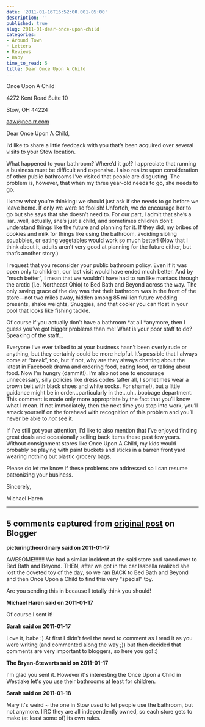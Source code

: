```yaml
---
date: '2011-01-16T16:52:00.001-05:00'
description: ''
published: true
slug: 2011-01-dear-once-upon-child
categories:
- Around Town
- Letters
- Reviews
- Baby
time_to_read: 5
title: Dear Once Upon A Child
---
```



Once Upon A Child   

4272 Kent Road Suite 10    

Stow, OH 44224    

[aaw@neo.rr.com](mailto:aaw@neo.rr.com)

Dear Once Upon A Child,

I’d like to share a little feedback with you that’s been acquired over several visits to your Stow location. 

What happened to your bathroom? Where’d it go!? I appreciate that running a business must be difficult and expensive. I also realize upon consideration of other public bathrooms I’ve visited that people are disgusting. The problem is, however, that when my three year-old needs to go, she needs to go. 

I know what you’re thinking: we should just ask if she needs to go before we leave home. If only we were so foolish! Unfortch, we *do* encourage her to go but she says that she doesn’t need to. For our part, I admit that she’s a liar…well, actually, she’s just a child, and sometimes children don’t understand things like the future and planning for it. If they did, my bribes of cookies and milk for things like using the bathroom, avoiding sibling squabbles, or eating vegetables would work so much better! (Now that I think about it, adults aren’t very good at planning for the future either, but that’s another story.)

I request that you reconsider your public bathroom policy. Even if it was open only to children, our last visit would have ended much better. And by “much better”, I mean that we wouldn’t have had to run like maniacs through the arctic (i.e. Northeast Ohio) to Bed Bath and Beyond across the way. The only saving grace of the day was that their bathroom was in the front of the store—not two miles away, hidden among 85 million future wedding presents, shake weights, Snuggies, and that cooler you can float in your pool that looks like fishing tackle.

Of course if you actually don’t have a bathroom *at all *anymore, then I guess you’ve got bigger problems than me! What is your poor staff to do? Speaking of the staff…

Everyone I’ve ever talked to at your business hasn’t been overly rude or anything, but they certainly could be more helpful. It’s possible that I always come at “break”, too, but if not, why are they always chatting about the latest in Facebook drama and ordering food, eating food, or talking about food. Now I’m hungry (dammit!). I’m also not one to encourage unnecessary, silly policies like dress codes (after all, I sometimes wear a brown belt with black shoes and white socks. For shame!), but a little guidance might be in order…particularly in the…uh…boobage department. This comment is made only more appropriate by the fact that you’ll know what I mean. If not immediately, then the next time you stop into work, you’ll smack yourself on the forehead with recognition of this problem and you’ll never be able to *not* see it.

If I’ve still got your attention, I’d like to also mention that I’ve enjoyed finding great deals and occasionally selling back items these past few years. Without consignment stores like Once Upon A Child, my kids would probably be playing with paint buckets and sticks in a barren front yard wearing nothing but plastic grocery bags.

Please do let me know if these problems are addressed so I can resume patronizing your business.

Sincerely,   

Michael Haren

---

## 5 comments captured from [original post](https://blog.wassupy.com/2011/01/dear-once-upon-child.html) on Blogger

**picturingtheordinary said on 2011-01-17**

AWESOME!!!!!!! We had a similar incident at the said store and raced over to Bed Bath and Beyond. THEN, after we got in the car Isabella realized she lost the coveted toy of the day, so we ran BACK to Bed Bath and Beyond and then Once Upon a Child to find this very &quot;special&quot; toy. 

Are you sending this in because I totally think you should!

**Michael Haren said on 2011-01-17**

Of course I sent it!

**Sarah said on 2011-01-17**

Love it, babe :)  At first I didn't feel the need to comment as I read it as you were writing (and commented along the way ;)) but then decided that comments are very important to bloggers, so here you go! :)

**The Bryan-Stewarts said on 2011-01-17**

I'm glad you sent it. However it's interesting the Once Upon a Child in Westlake let's you use their bathrooms at least for children.

**Sarah said on 2011-01-18**

Mary it's weird ~ the one in Stow *used* to let people use the bathroom, but not anymore.  IIRC they are all independently owned, so each store gets to make (at least some of) its own rules.

